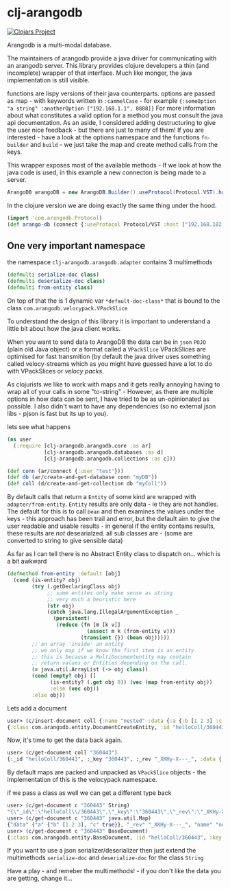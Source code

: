 # clj-arangodb

[![Clojars Project](https://img.shields.io/clojars/v/beoliver/clj-arangodb.svg)](https://clojars.org/beoliver/clj-arangodb)

Arangodb is a multi-modal database.

The maintainers of arangodb provide a java driver for communicating with an arangodb server.
This library provides clojure developers a thin (and incomplete) wrapper of that interface.
Much like monger, the java implementation is still visible.

functions are lispy versions of their java counterparts.
options are passed as map - with keywords written in `:cammelCase` - for example `{:someOption "a string" :anotherOption ["192.168.1.1", 8888]}`
For more information about what constitutes a valid option for a method you must consult the java api documentation.
As an aside, I considered adding destructuring to give the user nice feedback - but there are just to many of them! If you are interested -
have a look at the options namespace and the functions `fn-builder` and `build` - we just take the map and create method calls from the keys.

This wrapper exposes most of the available methods -
If we look at how the java code is used, in this example a new connecton is being made to a server.
```java
ArangoDB arangoDB = new ArangoDB.Builder().useProtocol(Protocol.VST).host("192.168.182.50", 8888).build();
```
In the clojure version we are doing exactly the same thing under the hood.
```clojure
(import 'com.arangodb.Protocol)
(def arango-db (connect {:useProtocol Protocol/VST :host ["192.168.182.50" 8888]}))
```
## One very important namespace
the namespace `clj-arangodb.arangodb.adapter` contains 3 multimethods
```clojure
(defmulti serialize-doc class)
(defmulti deserialize-doc class)
(defmulti from-entity class)
```
On top of that the is 1 dynamic var `*default-doc-class*` that is bound to the class `com.arangodb.velocypack.VPackSlice`

To understand the design of this library it is important to undererstand a little bit about how the java client works.

When you want to send data to ArangoDB the data can be in `json` `POJO` (plain old Java object) or a format called a `VPackSlice`
VPackSlices are optimised for fast transmition (by default the java driver uses something called velocy-streams which as you might
have guessed have a lot to do with VPackSlices or *velocy packs*.

As clojurists we like to work with maps and it gets really annoying having to wrap all of your calls in some "to-string" -
However, as there are multiple options in how data can be sent, I have tried to be as un-opinionated as possible.
I also didn't want to have any dependencies (so no external json libs - pjson is fast but its up to you).

lets see what happens
```clojure
(ns user
  (:require [clj-arangodb.arangodb.core :as ar]
            [clj-arangodb.arangodb.databases :as d]
            [clj-arangodb.arangodb.collections :as c]))

(def conn (ar/connect {:user "test"}))
(def db (ar/create-and-get-database conn "myDB"))
(def coll (d/create-and-get-collection db "myColl"))
```

By default calls that return a `Entity` of some kind are wrapped with `adapter/from-entity`.
`Entity` results are only data - ie they are not handles.
The default for this is to call `bean` and then examines the values under the keys - this approach has been trail and error, but the
default aim to give the user readable and usable results - in general if the entity contains results, these results are *not*
desearialzed. all sub classes are - (some are converted to string to give sensible data)

As far as I can tell there is no Abstract Entity class to dispatch on... which is a bit awkward

```clojure
(defmethod from-entity :default [obj]
  (cond (is-entity? obj)
        (try (.getDeclaringClass obj)
             ;; some entites only make sense as string
             ;; very much a heuristic here
             (str obj)
             (catch java.lang.IllegalArgumentException _
               (persistent!
                (reduce (fn [m [k v]]
                          (assoc! m k (from-entity v)))
                        (transient {}) (bean obj)))))
        ;; an array 'inside' an entity
        ;; we only map if we know the first item is an entity
        ;; this is because a MultiDocumententity may contain
        ;; return values or Entities depending on the call.
        (= java.util.ArrayList (-> obj class))
        (cond (empty? obj) []
              (is-entity? (.get obj 0)) (vec (map from-entity obj))
              :else (vec obj))
        :else obj))
```

Lets add a document
```clojure
user> (c/insert-document coll {:name "nested" :data {:a {:b [1 2 3] :c true}}})
{:class com.arangodb.entity.DocumentCreateEntity, :id "helloColl/360443", :key "360443", :new nil, :old nil, :rev "_XKHy-X---_"}
```
Now, it's time to get the data back again.
```clojure
user> (c/get-document coll "360443")
{:_id "helloColl/360443", :_key "360443", :_rev "_XKHy-X---_", :data {:a {:b [1 2 3], :c true}}, :name "nested"}
```
By default maps are packed and unpacked as `VPackSlice` objects - the implementation of this is the velocypack namespace.

if we pass a class as well we can get a different type back
```clojure
user> (c/get-document c "360443" String)
"{\"_id\":\"helloColl\\/360443\",\"_key\":\"360443\",\"_rev\":\"_XKHy-X---_\",\"data\":{\"a\":{\"b\":[1,2,3],\"c\":true}},\"name\":\"nested\"}"
user> (c/get-document c "360443" java.util.Map)
{"data" {"a" {"b" [1 2 3], "c" true}}, "_rev" "_XKHy-X---_", "name" "nested", "_id" "helloColl/360443", "_key" "360443"}
user> (c/get-document c "360443" BaseDocument)
{:class com.arangodb.entity.BaseDocument, :id "helloColl/360443", :key "360443", :properties {"data" {"a" {"b" [1 2 3], "c" true}}, "name" "nested"}, :revision "_XKHy-X---_"}
```
If you want to use a json serializer/deserializer then just extend the multimethods `serialize-doc` and `deserialize-doc` for the class `String`

Have a play - and remeber the multimethods! - if you don't like the data you are getting, change it...
